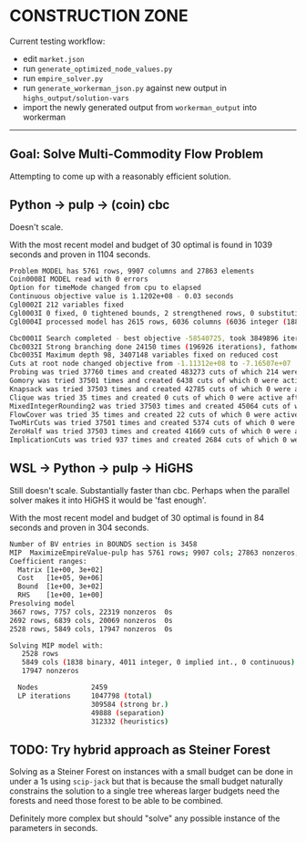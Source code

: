 # CONSTRUCTION ZONE

Current testing workflow:

- edit `market.json`
- run `generate_optimized_node_values.py`
- run `empire_solver.py`
- run `generate_workerman_json.py` against new output in `highs_output/solution-vars`
- import the newly generated output from `workerman_output` into workerman


----

## Goal: Solve Multi-Commodity Flow Problem

Attempting to come up with a reasonably efficient solution.

## Python -> pulp -> (coin) cbc

Doesn't scale.

With the most recent model and budget of 30 optimal is found in 1039 seconds and
proven in 1104 seconds.

```sh
Problem MODEL has 5761 rows, 9907 columns and 27863 elements
Coin0008I MODEL read with 0 errors
Option for timeMode changed from cpu to elapsed
Continuous objective value is 1.1202e+08 - 0.03 seconds
Cgl0002I 212 variables fixed
Cgl0003I 0 fixed, 0 tightened bounds, 2 strengthened rows, 0 substitutions
Cgl0004I processed model has 2615 rows, 6036 columns (6036 integer (1880 of which binary)) and 19323 elements
```
```sh
Cbc0001I Search completed - best objective -58540725, took 3849896 iterations and 32956 nodes (1104.65 seconds)
Cbc0032I Strong branching done 24150 times (196926 iterations), fathomed 326 nodes and fixed 439 variables
Cbc0035I Maximum depth 98, 3407148 variables fixed on reduced cost
Cuts at root node changed objective from -1.11312e+08 to -7.16507e+07
Probing was tried 37760 times and created 483273 cuts of which 214 were active after adding rounds of cuts (32.829 seconds)
Gomory was tried 37501 times and created 6438 cuts of which 0 were active after adding rounds of cuts (56.102 seconds)
Knapsack was tried 37503 times and created 42785 cuts of which 0 were active after adding rounds of cuts (65.913 seconds)
Clique was tried 35 times and created 0 cuts of which 0 were active after adding rounds of cuts (0.003 seconds)
MixedIntegerRounding2 was tried 37503 times and created 45064 cuts of which 0 were active after adding rounds of cuts (25.980 seconds)
FlowCover was tried 35 times and created 22 cuts of which 0 were active after adding rounds of cuts (0.051 seconds)
TwoMirCuts was tried 37501 times and created 5374 cuts of which 0 were active after adding rounds of cuts (17.161 seconds)
ZeroHalf was tried 37503 times and created 41669 cuts of which 0 were active after adding rounds of cuts (185.402 seconds)
ImplicationCuts was tried 937 times and created 2684 cuts of which 0 were active after adding rounds of cuts (0.102 seconds)
```


## WSL -> Python -> pulp -> HiGHS

Still doesn't scale. Substantially faster than cbc.
Perhaps when the parallel solver makes it into HiGHS it would be 'fast enough'.

With the most recent model and budget of 30 optimal is found in 84 seconds and
proven in 304 seconds.

```sh
Number of BV entries in BOUNDS section is 3458
MIP  MaximizeEmpireValue-pulp has 5761 rows; 9907 cols; 27863 nonzeros; 9907 integer variables
Coefficient ranges:
  Matrix [1e+00, 3e+02]
  Cost   [1e+05, 9e+06]
  Bound  [1e+00, 3e+02]
  RHS    [1e+00, 1e+00]
Presolving model
3667 rows, 7757 cols, 22319 nonzeros  0s
2692 rows, 6839 cols, 20069 nonzeros  0s
2528 rows, 5849 cols, 17947 nonzeros  0s

Solving MIP model with:
   2528 rows
   5849 cols (1838 binary, 4011 integer, 0 implied int., 0 continuous)
   17947 nonzeros
```
```sh
  Nodes             2459
  LP iterations     1047798 (total)
                    309584 (strong br.)
                    49888 (separation)
                    312332 (heuristics)
```


## TODO: Try hybrid approach as Steiner Forest

Solving as a Steiner Forest on instances with a small budget can be done in
under a 1s using `scip-jack` but that is because the small budget naturally
constrains the solution to a single tree whereas larger budgets need the forests
and need those forest to be able to be combined.

Definitely more complex but should "solve" any possible instance of the
parameters in seconds.
